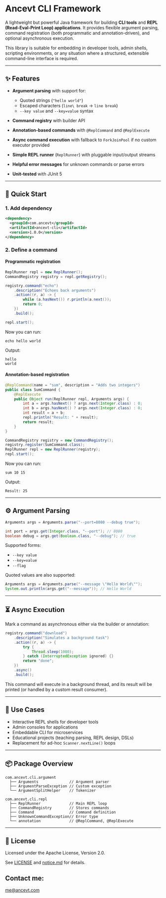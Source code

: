 # Ancevt CLI Framework

A lightweight but powerful Java framework for building **CLI tools** and **REPL (Read-Eval-Print Loop) applications**. It provides flexible argument parsing, command registration (both programmatic and annotation-driven), and optional asynchronous execution.

This library is suitable for embedding in developer tools, admin shells, scripting environments, or any situation where a structured, extensible command-line interface is required.

---

## ✨ Features

* **Argument parsing** with support for:

    * Quoted strings (`"hello world"`)
    * Escaped characters (`line\ break` → `line break`)
    * `--key value` and `--key=value` syntax
* **Command registry** with builder API
* **Annotation-based commands** with `@ReplCommand` and `@ReplExecute`
* **Async command execution** with fallback to `ForkJoinPool` if no custom executor provided
* **Simple REPL runner** (`ReplRunner`) with pluggable input/output streams
* **Helpful error messages** for unknown commands or parse errors
* **Unit-tested** with JUnit 5

---

## 🚀 Quick Start

### 1. Add dependency

```xml
<dependency>
  <groupId>com.ancevt</groupId>
  <artifactId>ancevt-cli</artifactId>
  <version>1.0.0</version>
</dependency>
```

### 2. Define a command

#### Programmatic registration

```java
ReplRunner repl = new ReplRunner();
CommandRegistry registry = repl.getRegistry();

registry.command("echo")
    .description("Echoes back arguments")
    .action((r, a) -> {
        while (a.hasNext()) r.println(a.next());
        return 0;
    })
    .build();

repl.start();
```

Now you can run:

```
echo hello world
```

Output:

```
hello
world
```

#### Annotation-based registration

```java
@ReplCommand(name = "sum", description = "Adds two integers")
public class SumCommand {
    @ReplExecute
    public Object run(ReplRunner repl, Arguments args) {
        int a = args.hasNext() ? args.next(Integer.class) : 0;
        int b = args.hasNext() ? args.next(Integer.class) : 0;
        int result = a + b;
        repl.println("Result: " + result);
        return result;
    }
}

CommandRegistry registry = new CommandRegistry();
registry.register(SumCommand.class);
ReplRunner repl = new ReplRunner(registry);
repl.start();
```

Now you can run:

```
sum 10 15
```

Output:

```
Result: 25
```

---

## ⚙️ Argument Parsing

```java
Arguments args = Arguments.parse("--port=8080 --debug true");

int port = args.get(Integer.class, "--port"); // 8080
boolean debug = args.get(Boolean.class, "--debug"); // true
```

Supported forms:

* `--key value`
* `--key=value`
* `--flag`

Quoted values are also supported:

```java
Arguments args = Arguments.parse("--message \"Hello World\"");
System.out.println(args.get("--message")); // Hello World
```

---

## ⏳ Async Execution

Mark a command as asynchronous either via the builder or annotation:

```java
registry.command("download")
    .description("Simulates a background task")
    .action((r, a) -> {
        try {
            Thread.sleep(1000);
        } catch (InterruptedException ignored) {}
        return "done";
    })
    .async()
    .build();
```

This command will execute in a background thread, and its result will be printed (or handled by a custom result consumer).

---

## 🔮 Use Cases

* Interactive REPL shells for developer tools
* Admin consoles for applications
* Embeddable CLI for microservices
* Educational projects (teaching parsing, REPL design, DSLs)
* Replacement for ad-hoc `Scanner.nextLine()` loops

---

## 📦 Package Overview

```
com.ancevt.cli.argument
  ├── Arguments              // Argument parser
  ├── ArgumentParseException // Custom exception
  └── ArgumentSplitHelper    // Tokenizer

com.ancevt.cli.repl
  ├── ReplRunner             // Main REPL loop
  ├── CommandRegistry        // Stores commands
  ├── Command                // Command definition
  ├── UnknownCommandException// Error type
  └── annotation             // @ReplCommand, @ReplExecute
```

---

## 📜 License

Licensed under the Apache License, Version 2.0.

See [LICENSE](LICENSE) and [notice.md](notice.md) for details.

## Contact me:
[me@ancevt.com](mailto:me@ancevt.com())